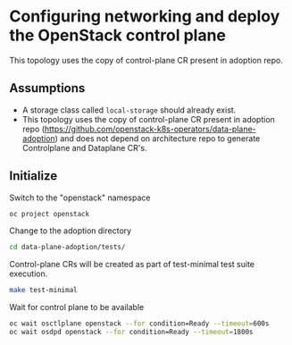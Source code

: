 # Configuring networking and deploy the OpenStack control plane
This topology uses the copy of control-plane CR present in adoption repo.

## Assumptions

- A storage class called `local-storage` should already exist.
- This topology uses the copy of control-plane CR present in adoption repo (https://github.com/openstack-k8s-operators/data-plane-adoption) and does not depend on architecture repo to generate Controlplane and Dataplane CR's.

## Initialize

Switch to the "openstack" namespace

```bash
oc project openstack
```

Change to the adoption directory

```bash
cd data-plane-adoption/tests/
```

Control-plane CRs will be created as part of test-minimal test suite execution.
```bash
make test-minimal
```

Wait for control plane to be available

```bash
oc wait osctlplane openstack --for condition=Ready --timeout=600s
oc wait osdpd openstack --for condition=Ready --timeout=1800s
```
